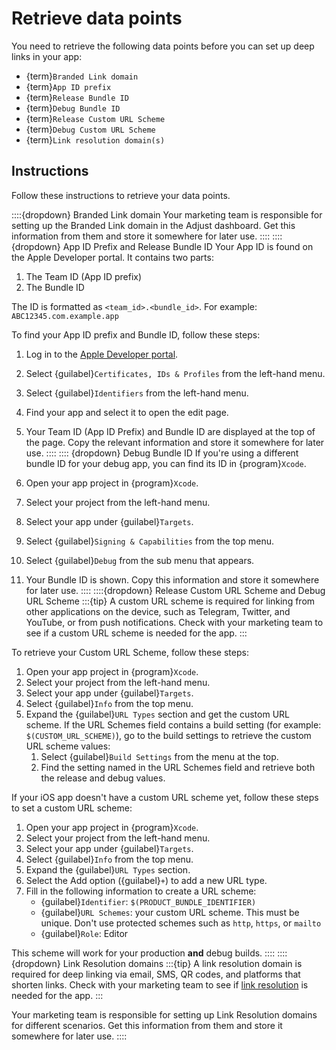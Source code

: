 # Retrieve data points

You need to retrieve the following data points before you can set up deep links in your app:

* {term}`Branded Link domain`
* {term}`App ID prefix`
* {term}`Release Bundle ID`
* {term}`Debug Bundle ID`
* {term}`Release Custom URL Scheme`
* {term}`Debug Custom URL Scheme`
* {term}`Link resolution domain(s)`

## Instructions

Follow these instructions to retrieve your data points.

::::{dropdown} Branded Link domain
Your marketing team is responsible for setting up the Branded Link domain in the Adjust dashboard. Get this information from them and store it somewhere for later use.
::::
::::{dropdown} App ID Prefix and Release Bundle ID
Your App ID is found on the Apple Developer portal. It contains two parts:

1. The Team ID (App ID prefix)
2. The Bundle ID

The ID is formatted as `<team_id>.<bundle_id>`. For example: `ABC12345.com.example.app`

To find your App ID prefix and Bundle ID, follow these steps:

1. Log in to the [Apple Developer portal](https://developer.apple.com/account/).
2. Select {guilabel}`Certificates, IDs & Profiles` from the left-hand menu.
3. Select {guilabel}`Identifiers` from the left-hand menu.
4. Find your app and select it to open the edit page.
5. Your Team ID (App ID Prefix) and Bundle ID are displayed at the top of the page. Copy the relevant information and store it somewhere for later use.
::::
:::: {dropdown} Debug Bundle ID
If you're using a different bundle ID for your debug app, you can find its ID in {program}`Xcode`.

1. Open your app project in {program}`Xcode`.
2. Select your project from the left-hand menu.
3. Select your app under {guilabel}`Targets`.
4. Select {guilabel}`Signing & Capabilities` from the top menu.
5. Select {guilabel}`Debug` from the sub menu that appears.
6. Your Bundle ID is shown. Copy this information and store it somewhere for later use.
::::
::::{dropdown} Release Custom URL Scheme and Debug URL Scheme
:::{tip}
A custom URL scheme is required for linking from other applications on the device, such as Telegram, Twitter, and YouTube, or from push notifications. Check with your marketing team to see if a custom URL scheme is needed for the app.
:::

To retrieve your Custom URL Scheme, follow these steps:

1. Open your app project in {program}`Xcode`.
2. Select your project from the left-hand menu.
3. Select your app under {guilabel}`Targets`.
4. Select {guilabel}`Info` from the top menu.
5. Expand the {guilabel}`URL Types` section and get the custom URL scheme. If the URL Schemes field contains a build setting (for example: `$(CUSTOM_URL_SCHEME)`), go to the build settings to retrieve the custom URL scheme values:
   1. Select {guilabel}`Build Settings` from the menu at the top.
   2. Find the setting named in the URL Schemes field and retrieve both the release and debug values.

If your iOS app doesn't have a custom URL scheme yet, follow these steps to set a custom URL scheme:

1. Open your app project in {program}`Xcode`.
2. Select your project from the left-hand menu.
3. Select your app under {guilabel}`Targets`. 
4. Select {guilabel}`Info` from the top menu.
5. Expand the {guilabel}`URL Types` section.
6. Select the Add option ({guilabel}`+`) to add a new URL type.
7. Fill in the following information to create a URL scheme:
   * {guilabel}`Identifier`: `$(PRODUCT_BUNDLE_IDENTIFIER)`
   * {guilabel}`URL Schemes`: your custom URL scheme. This must be unique. Don't use protected schemes such as `http`, `https`, or `mailto`
   * {guilabel}`Role`: Editor

This scheme will work for your production **and** debug builds.
::::
::::{dropdown} Link Resolution domains
:::{tip}
A link resolution domain is required for deep linking via email, SMS, QR codes, and platforms that shorten links. Check with your marketing team to see if [link resolution](https://help.adjust.com/en/article/link-resolution) is needed for the app.
:::

Your marketing team is responsible for setting up Link Resolution domains for different scenarios. Get this information from them and store it somewhere for later use.
::::
